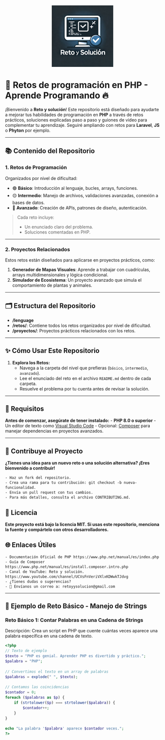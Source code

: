 <p align="center">
  <img src="assets/images/logo.png" alt="Logo de Reto y Solución" width="200">
</p>

# 🚀 Retos de programación en PHP - Aprende Programando 🔥

¡Bienvenido a **Reto y solución**! Este repositorio está diseñado para ayudarte a mejorar tus habilidades de programación en **PHP** a través de retos prácticos, soluciones explicadas paso a paso y guiones de video para complementar tu aprendizaje.
Seguiré ampliando con retos para **Laravel**, **JS** o **Phyton** por ejemplo.

---

## 📚 Contenido del Repositorio

### **1. Retos de Programación**
Organizados por nivel de dificultad:
- 🟢 **Básico**: Introducción al lenguaje, bucles, arrays, funciones.
- 🟡 **Intermedio**: Manejo de archivos, validaciones avanzadas, conexión a bases de datos.
- 🔴 **Avanzado**: Creación de APIs, patrones de diseño, autenticación.

> Cada reto incluye:
> - Un enunciado claro del problema.
> - Soluciones comentadas en PHP.

---

### **2. Proyectos Relacionados**
Estos retos están diseñados para aplicarse en proyectos prácticos, como:
1. **Generador de Mapas Visuales**: Aprende a trabajar con cuadrículas, arrays multidimensionales y lógica condicional.
2. **Simulador de Ecosistema**: Un proyecto avanzado que simula el comportamiento de plantas y animales.

---

## 🗂️ Estructura del Repositorio
- **/lenguage**
- **/retos/**: Contiene todos los retos organizados por nivel de dificultad.
- **/proyectos/**: Proyectos prácticos relacionados con los retos.

---

## ✨ Cómo Usar Este Repositorio

1. **Explora los Retos:**
   - Navega a la carpeta del nivel que prefieras (`básico`, `intermedio`, `avanzado`).
   - Lee el enunciado del reto en el archivo `README.md` dentro de cada carpeta.
   - Resuelve el problema por tu cuenta antes de revisar la solución.

---

## 🔧 Requisitos

**Antes de comenzar, asegúrate de tener instalado:**
    - **PHP 8.0 o superior**
    - Un editor de texto como [Visual Studio Code](https://code.visualstudio.com/)
    - Opcional: [Composer](https://getcomposer.org/) para manejar dependencias en proyectos avanzados.

---

## 🌟 **Contribuye al Proyecto**

  **¿Tienes una idea para un nuevo reto o una solución alternativa? ¡Eres bienvenido a contribuir!**

    - Haz un fork del repositorio.
    - Crea una rama para tu contribución: git checkout -b nueva-funcionalidad.
    - Envía un pull request con tus cambios.
    - Para más detalles, consulta el archivo CONTRIBUTING.md.

## 📝 Licencia

**Este proyecto está bajo la licencia MIT. Si usas este repositorio, menciona la fuente y compártelo con otros desarrolladores.**

## 🌐 Enlaces Útiles
    - Documentación Oficial de PHP https://www.php.net/manual/es/index.php
    - Guía de Composer https://www.php.net/manual/es/install.composer.intro.php
    - Canal de YouTube: Reto y solución. https://www.youtube.com/channel/UCVsFnVeriVXlxKDWwkTJdvg
    - ¿Tienes dudas o sugerencias?
    - 📧 Envíanos un correo a: retoyysolucion@gmail.com


---
## 📖 Ejemplo de Reto Básico - Manejo de Strings

### **Reto Básico 1: Contar Palabras en una Cadena de Strings**
Descripción: 
Crea un script en PHP que cuente cuántas veces aparece una palabra específica en una cadena de texto.

```php
<?php
// Texto de ejemplo
$texto = "PHP es genial. Aprender PHP es divertido y práctico.";
$palabra = "PHP";

// Convertimos el texto en un array de palabras
$palabras = explode(" ", $texto);

// Contamos las coincidencias
$contador = 0;
foreach ($palabras as $p) {
    if (strtolower($p) === strtolower($palabra)) {
        $contador++;
    }
}

echo "La palabra '$palabra' aparece $contador veces.";
?>









